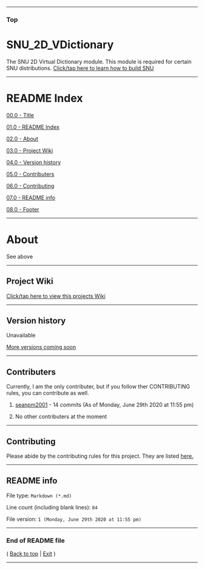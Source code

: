
***

### Top

# SNU_2D_VDictionary
The SNU 2D Virtual Dictionary module. This module is required for certain SNU distributions.  [Click/tap here to learn how to build SNU](https://gist.github.com/seanpm2001/745564a46186888e829fdeb9cda584de)

***

# README Index

[00.0 - Title](#SNU_2D_VDictionary)

[01.0 - README Index](#README-Index)

[02.0 - About](#About)

[03.0 - Project Wiki](#Project-Wiki)

[04.0 - Version history](#Version-history)

[05.0 - Contributers](#Contributers)

[06.0 - Contributing](#Contributing)

[07.0 - README info](#README-info)

[08.0 - Footer](#End-of-README-file)

***

# About

See above

***

## Project Wiki

[Click/tap here to view this projects Wiki](https://github.com/seanpm2001/SNU_2D_VDictionary/Wiki/)

***

## Version history

Unavailable

[More versions coming soon](https://www.example.com/)

***

## Contributers

Currently, I am the only contributer, but if you follow ther CONTRIBUTING rules, you can contribute as well.

1. [seanpm2001](https://github.com/seanpm2001/) - 14 commits (As of Monday, June 29th 2020 at 11:55 pm)

2. No other contributers at the moment

***

## Contributing

Please abide by the contributing rules for this project. They are listed [here.](https://github.com/seanpm2001/SNU_2D_VDictionary/blob/master/CONTRIBUTING.md)

***

## README info

File type: `Markdown (*.md)`

Line count (including blank lines): `84`

File version: `1 (Monday, June 29th 2020 at 11:55 pm)`

***

### End of README file

( [Back to top](#Top) | [Exit](https://github.com) )

***
